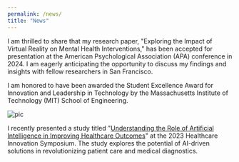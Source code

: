 ```yaml
---
permalink: /news/
title: "News"
---
```


I am thrilled to share that my research paper, "Exploring the Impact of Virtual Reality on Mental Health Interventions," has been accepted for presentation at the American Psychological Association (APA) conference in 2024. I am eagerly anticipating the opportunity to discuss my findings and insights with fellow researchers in San Francisco.

I am honored to have been awarded the Student Excellence Award for Innovation and Leadership in Technology by the Massachusetts Institute of Technology (MIT) School of Engineering.

![pic](https://creativecommons.org/wp-content/uploads/2024/03/Close-up_of_the_Brussels_Atomium_on_a_clear_day_cropped-1024x576.jpg)

I recently presented a study titled "[Understanding the Role of Artificial Intelligence in Improving Healthcare Outcomes](https://www.jhu.edu/)" at the 2023 Healthcare Innovation Symposium. The study explores the potential of AI-driven solutions in revolutionizing patient care and medical diagnostics.
